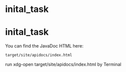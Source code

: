 # inital_task
# inital_task
You can find the JavaDoc HTML here:

    target/site/apidocs/index.html
run xdg-open target/site/apidocs/index.html by Terminal